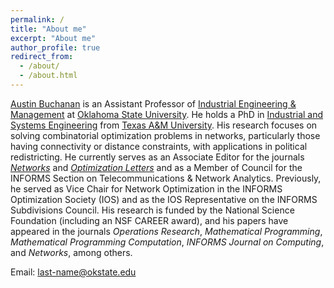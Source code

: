 ```yaml
---
permalink: /
title: "About me"
excerpt: "About me"
author_profile: true
redirect_from: 
  - /about/
  - /about.html
---
```


[Austin Buchanan](https://ceat.okstate.edu/iem/people/buchanan-faculty-profile.html) is an Assistant Professor of [Industrial Engineering & Management](https://ceat.okstate.edu/iem/) at [Oklahoma State University](https://go.okstate.edu/). He holds a PhD in [Industrial and Systems Engineering](https://engineering.tamu.edu/industrial/index.html) from [Texas A&M University](https://www.tamu.edu/). His research focuses on solving combinatorial optimization problems in networks, particularly those having connectivity or distance constraints, with applications in political redistricting. He currently serves as an Associate Editor for the journals _[Networks](https://onlinelibrary.wiley.com/journal/10970037)_ and _[Optimization Letters](https://www.springer.com/journal/11590)_ and as a Member of Council for the INFORMS Section on Telecommunications & Network Analytics. Previously, he served as Vice Chair for Network Optimization in the INFORMS Optimization Society (IOS) and as the IOS Representative on the INFORMS Subdivisions Council. His research is funded by the National Science Foundation (including an NSF CAREER award), and his papers have appeared in the journals _Operations Research_, _Mathematical Programming_, _Mathematical Programming Computation_, _INFORMS Journal on Computing_, and _Networks_, among others.

Email: last-name@okstate.edu
